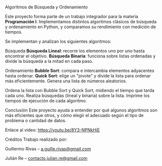 Algoritmos de Búsqueda y Ordenamiento

Este proyecto forma parte de un trabajo integrador para la materia **Programación I**. Implementamos distintos algoritmos clásicos de búsqueda y ordenamiento en Python, y comparamos su rendimiento con medición de tiempos.

Se implementan y analizan los siguientes algoritmos:

Búsqueda
**Búsqueda Lineal**: recorre los elementos uno por uno hasta encontrar el objetivo.
**Búsqueda Binaria**: funciona sobre listas ordenadas y divide la búsqueda a la mitad en cada paso.

Ordenamiento
**Bubble Sort**: compara e intercambia elementos adyacentes hasta ordenar.
**Quick Sort**: elige un "pivote" y divide la lista para ordenar más eficientemente.
Genera una lista de números aleatorios.

Ordena la lista con Bubble Sort y Quick Sort, midiendo el tiempo que tarda cada uno.
Realiza búsquedas (lineal y binaria) sobre la lista.
Imprime los tiempos de ejecución de cada algoritmo.

Conclusión
Este proyecto ayuda a entender por qué algunos algoritmos son más eficientes que otros, y cómo elegir el adecuado según el tipo de problema o cantidad de datos.

Enlace al video: https://youtu.be/8Y3-NPNkHiE

Créditos
Trabajo realizado por:

Guillermo Rivas – a.guille.rivas@gmail.com

Julián Re – contacto.julian.re@gmail.com
